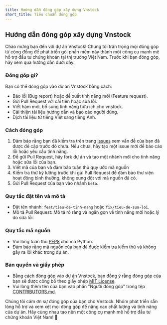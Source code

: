 ```yaml
---
title: Hướng dẫn đóng góp xây dựng Vnstock
short_title: Tiêu chuẩn đóng góp
---
```


## Hướng dẫn đóng góp xây dựng Vnstock

Chào mừng bạn đến với dự án Vnstock! Chúng tôi trân trọng mọi đóng góp từ cộng đồng để phát triển gói phần mềm này thành một công cụ mạnh mẽ hỗ trợ đầu tư chứng khoán tại thị trường Việt Nam. Trước khi bạn đóng góp, hãy xem qua hướng dẫn dưới đây.

### Đóng góp gì?
Bạn có thể đóng góp vào dự án Vnstock bằng cách:
- Báo lỗi (Bug report) hoặc đề xuất tính năng mới (Feature request).
- Gửi Pull Request với cải tiến hoặc sửa lỗi.
- Viết hàm mới, bổ sung tính năng hữu ích cho vnstock.
- Cải thiện tài liệu hướng dẫn và báo cáo người dùng.
- Dịch tài liệu từ tiếng Việt sang tiếng Anh.

### Cách đóng góp
1. Đảm bảo rằng bạn đã kiểm tra trên trang [Issues](https://github.com/thinh-vu/vnstock/issues) xem vấn đề của bạn đã được đề cập trước đó chưa. Nếu chưa, hãy tạo một issue mới để báo cáo lỗi hoặc yêu cầu tính năng.
2. Để gửi Pull Request, hãy fork dự án và tạo một nhánh mới cho tính năng hoặc sửa lỗi của bạn.
3. Viết mã của bạn và đảm bảo tuân thủ quy ước mã nguồn
4. Kiểm tra thử kỹ lưỡng trước khi gửi Pull Request để đảm bảo thư viện hoạt động bình thường, không xung đột với mã nguồn đã có.
5. Gửi Pull Request của bạn vào nhánh `beta`.

### Quy tắc đặt tên và mô tả
- Đặt tên nhánh: `feat/tieu-de-tinh-nang` hoặc `fix/tieu-de-sua-loi`.
- Mô tả Pull Request: Mô tả rõ ràng và ngắn gọn về tính năng mới hoặc lý do sửa lỗi.

### Quy tắc mã nguồn
- Vui lòng tuân thủ [PEP8](https://www.python.org/dev/peps/pep-0008/) cho mã Python.
- Đảm bảo rằng mã nguồn của bạn đã được kiểm tra kiểm thử và không gây ra lỗi khác trong dự án.

### Bản quyền và giấy phép
- Bằng cách đóng góp vào dự án Vnstock, bạn đồng ý rằng đóng góp của bạn sẽ được công bố theo giấy phép [MIT License](https://github.com/thinh-vu/vnstock/blob/beta/LICENSE).
- Vui lòng thêm tên của bạn vào phần "Người đóng góp" trong tệp [CONTRIBUTORS.md](https://github.com/thinh-vu/vnstock/blob/beta/CONTRIBUTORS.md).

Chúng tôi cảm ơn sự đóng góp của bạn cho Vnstock. Nhóm phát triển sẵn lòng hỗ trợ và xem xét mọi đóng góp để nâng cao chất lượng và tính năng của dự án. Hãy cùng nhau tạo nên một công cụ mạnh mẽ hỗ trợ đầu tư chứng khoán Việt Nam! 🚀

